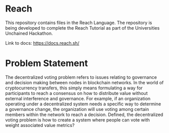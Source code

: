 # Reach
This repository contains files in the Reach Language. The repository is being developed to complete the Reach Tutorial as part of the Universities Unchained Hackathon.

Link to docs: https://docs.reach.sh/

# Problem Statement
The decentralized voting problem refers to issues relating to governance and decision making between nodes in blockchain networks. In the world of cryptocurrency transfers, this simply means formulating a way for participants to reach a consensus on how to distribute value without external interference and governance. For example, if an organization operating under a decentralized system needs a specific way to determine a governance change, the organization will use voting among certain members within the network to reach a decision. Defined, the decentralized voting problem is how to create a system where people can vote with weight associated value metrics?

